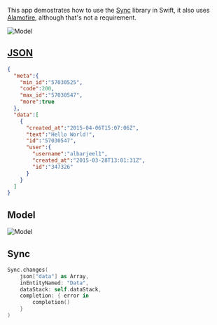 This app demostrates how to use the [Sync](https://github.com/hyperoslo/Sync) library in Swift, it also uses [Alamofire](https://github.com/Alamofire/Alamofire), although that's not a requirement.

![Model](https://raw.githubusercontent.com/3lvis/SyncAppNetDemo/master/Images/app.png)

## [JSON](https://api.app.net/posts/stream/global)

```json
{
  "meta":{
    "min_id":"57030525",
    "code":200,
    "max_id":"57030547",
    "more":true
  },
  "data":[
    {
      "created_at":"2015-04-06T15:07:06Z",
      "text":"Hello World!",
      "id":"57030547",
      "user":{
        "username":"albarjeel1",
        "created_at":"2015-03-28T13:01:31Z",
        "id":"347326"
      }
    }
  ]
}
```

## Model

![Model](https://raw.githubusercontent.com/3lvis/SyncAppNetDemo/master/Images/model.png)

## Sync

```swift
Sync.changes(
    json["data"] as Array,
    inEntityNamed: "Data",
    dataStack: self.dataStack,
    completion: { error in
        completion()
    }
)
```
